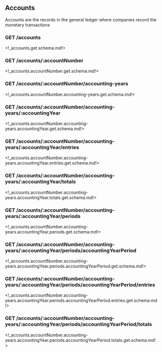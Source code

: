 ## Accounts 

Accounts are the records in the general ledger where companies record the monetary transactions 

### <span class='get'>GET</span> /accounts 

<!_accounts.get.schema.md!> 

### <span class='get'>GET</span> /accounts/:accountNumber 

<!_accounts.accountNumber.get.schema.md!>

### <span class='get'>GET</span> /accounts/:accountNumber/accounting-years

<!_accounts.accountNumber.accounting-years.get.schema.md!>

### <span class='get'>GET</span> /accounts/:accountNumber/accounting-years/:accountingYear

<!_accounts.accountNumber.accounting-years.accountingYear.get.schema.md!>

### <span class='get'>GET</span> /accounts/:accountNumber/accounting-years/:accountingYear/entries

<!_accounts.accountNumber.accounting-years.accountingYear.entries.get.schema.md!>

### <span class='get'>GET</span> /accounts/:accountNumber/accounting-years/:accountingYear/totals

<!_accounts.accountNumber.accounting-years.accountingYear.totals.get.schema.md!>

### <span class='get'>GET</span> /accounts/:accountNumber/accounting-years/:accountingYear/periods

<!_accounts.accountNumber.accounting-years.accountingYear.periods.get.schema.md!>
   
### <span class='get'>GET</span> /accounts/:accountNumber/accounting-years/:accountingYear/periods/accountingYearPeriod

<!_accounts.accountNumber.accounting-years.accountingYear.periods.accountingYearPeriod.get.schema.md!>

### <span class='get'>GET</span> /accounts/:accountNumber/accounting-years/:accountingYear/periods/accountingYearPeriod/entries

<!_accounts.accountNumber.accounting-years.accountingYear.periods.accountingYearPeriod.entries.get.schema.md!>

### <span class='get'>GET</span> /accounts/:accountNumber/accounting-years/:accountingYear/periods/accountingYearPeriod/totals

<!_accounts.accountNumber.accounting-years.accountingYear.periods.accountingYearPeriod.totals.get.schema.md!>

